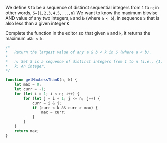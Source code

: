 
We define `S` to be a sequence of distinct sequential integers from `1` to `n`; in other words, `S={1,2,3,4,5,...,n}` We want to know the maximum bitwise AND value of any two integers,`a` and `b` (where `a < b`), in sequence `S` that is also less than a given integer `K`

Complete the function in the editor so that given `n`
and `k`, it returns the maximum `a&b < k`.
```js
/*
*	Return the largest value of any a & b < k in S (where a < b).
* 	
*	n: Set S is a sequence of distinct integers from 1 to n (i.e., {1, 2, ..., n}).
*	k: An integer.
*/

function getMaxLessThanK(n, k) {
    let max = 0;
    let curr = -1;
    for (let i = 1; i < n; i++) {
        for (let j = i + 1; j <= n; j++) {
            curr = i & j;
            if (curr < k && curr > max) {
                max = curr;
            }
        }
    }
    return max;
}
